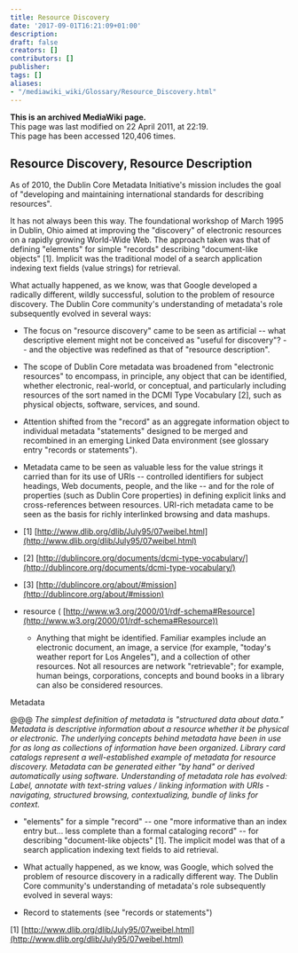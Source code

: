```yaml
---
title: Resource Discovery
date: '2017-09-01T16:21:09+01:00'
description: 
draft: false
creators: []
contributors: []
publisher: 
tags: []
aliases:
- "/mediawiki_wiki/Glossary/Resource_Discovery.html"
---
```


 **This is an archived MediaWiki page.**  
This page was last modified on 22 April 2011, at 22:19.  
This page has been accessed 120,406 times.

## Resource Discovery, Resource Description 

As of 2010, the Dublin Core Metadata Initiative's mission includes the goal of "developing and maintaining international standards for describing resources".

It has not always been this way. The foundational workshop of March 1995 in Dublin, Ohio aimed at improving the "discovery" of electronic resources on a rapidly growing World-Wide Web. The approach taken was that of defining "elements" for simple "records" describing "document-like objects" [1]. Implicit was the traditional model of a search application indexing text fields (value strings) for retrieval.

What actually happened, as we know, was that Google developed a radically different, wildly successful, solution to the problem of resource discovery. The Dublin Core community's understanding of metadata's role subsequently evolved in several ways:

- The focus on "resource discovery" came to be seen as artificial -- what descriptive element might not be conceived as "useful for discovery"? -- and the objective was redefined as that of "resource description".

- The scope of Dublin Core metadata was broadened from "electronic resources" to encompass, in principle, any object that can be identified, whether electronic, real-world, or conceptual, and particularly including resources of the sort named in the DCMI Type Vocabulary [2], such as physical objects, software, services, and sound.

- Attention shifted from the "record" as an aggregate information object to individual metadata "statements" designed to be merged and recombined in an emerging Linked Data environment (see glossary entry "records or statements").

- Metadata came to be seen as valuable less for the value strings it carried than for its use of URIs -- controlled identifiers for subject headings, Web documents, people, and the like -- and for the role of properties (such as Dublin Core properties) in defining explicit links and cross-references between resources. URI-rich metadata came to be seen as the basis for richly interlinked browsing and data mashups.

- [1] [http://www.dlib.org/dlib/July95/07weibel.html](http://www.dlib.org/dlib/July95/07weibel.html)
- [2] [http://dublincore.org/documents/dcmi-type-vocabulary/](http://dublincore.org/documents/dcmi-type-vocabulary/)
- [3] [http://dublincore.org/about/#mission](http://dublincore.org/about/#mission)

- resource ( [http://www.w3.org/2000/01/rdf-schema#Resource](http://www.w3.org/2000/01/rdf-schema#Resource))
  - Anything that might be identified. Familiar examples include an electronic document, an image, a service (for example, "today's weather report for Los Angeles"), and a collection of other resources. Not all resources are network "retrievable"; for example, human beings, corporations, concepts and bound books in a library can also be considered resources.

Metadata

@@@ _The simplest definition of metadata is "structured data about data." Metadata is descriptive information about a resource whether it be physical or electronic. The underlying concepts behind metadata have been in use for as long as collections of information have been organized. Library card catalogs represent a well-established example of metadata for resource discovery. Metadata can be generated either "by hand" or derived automatically using software. Understanding of metadata role has evolved: Label, annotate with text-string values / linking information with URIs - navigating, structured browsing, contextualizing, bundle of links for context._

- "elements" for a simple "record" -- one "more informative than an index entry but... less complete than a formal cataloging record" -- for describing "document-like objects" [1]. The implicit model was that of a search application indexing text fields to aid retrieval.
- What actually happened, as we know, was Google, which solved the problem of resource discovery in a radically different way. The Dublin Core community's understanding of metadata's role subsequently evolved in several ways:

- Record to statements (see "records or statements")

[1] [http://www.dlib.org/dlib/July95/07weibel.html](http://www.dlib.org/dlib/July95/07weibel.html)

